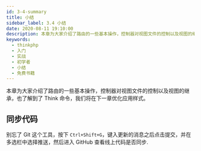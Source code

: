 ```yaml
---
id: 3-4-summary
title: 小结
sidebar_label: 3.4 小结
date: 2020-08-11 19:10:00
description: 本章为大家介绍了路由的一些基本操作，控制器对视图文件的控制以及视图的继承，也了解到了 Think 命令，我们将在下一章优化应用样式。
keywords:
  - thinkphp
  - 入门
  - 实战
  - 初学者
  - 小结
  - 免费书籍
---
```


本章为大家介绍了路由的一些基本操作，控制器对视图文件的控制以及视图的继承，也了解到了 Think 命令，我们将在下一章优化应用样式。

## 同步代码

别忘了 Git 这个工具，按下 `Ctrl+Shift+G`，键入更新的消息之后点击提交，并在多选栏中选择推送，然后进入 GitHub 查看线上代码是否同步.
